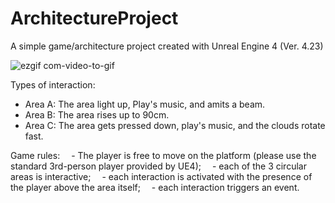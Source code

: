 # ArchitectureProject
 A simple game/architecture project created with Unreal Engine 4 (Ver. 4.23)

![ezgif com-video-to-gif](https://user-images.githubusercontent.com/26629624/77255459-db021700-6c67-11ea-8432-61bbcd1bb48a.gif)

Types of interaction:
<ul>
<li>Area A: The area light up, Play's music, and amits a beam.</li>
<li>Area B: The area rises up to 90cm.</li>
<li>Area C: The area gets pressed down, play's music, and the clouds rotate fast.</li>
</ul>

Game rules:
 - The player is free to move on the platform (please use the standard 3rd-person player provided by UE4);
 - each of the 3 circular areas is interactive;
 - each interaction is activated with the presence of the player above the area itself;
 - each interaction triggers an event.
